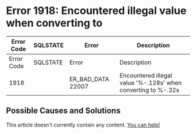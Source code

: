 
# Error 1918: Encountered illegal value when converting to


| Error Code | SQLSTATE | Error | Description |
| --- | --- | --- | --- |
| Error Code | SQLSTATE | Error | Description |
| 1918 |  | ER_BAD_DATA 22007 | Encountered illegal value '%-.128s' when converting to %-.32s |




## Possible Causes and Solutions


This article doesn't currently contain any content. [You can help!](/en/writing-and-editing-knowledge-base-articles/)

